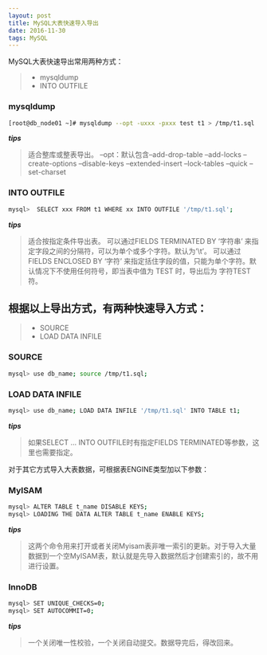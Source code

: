 ```yaml
---
layout: post
title: MySQL大表快速导入导出
date: 2016-11-30
tags: MySQL
---
```

  
MySQL大表快速导出常用两种方式：
> * mysqldump
> * INTO OUTFILE
  

### mysqldump
```bash
[root@db_node01 ~]# mysqldump --opt -uxxx -pxxx test t1 > /tmp/t1.sql
```
***tips***
> 适合整库或整表导出。
> –opt：默认包含–add-drop-table –add-locks –create-options –disable-keys –extended-insert –lock-tables –quick –set-charset 

### INTO OUTFILE
```bash
mysql>  SELECT xxx FROM t1 WHERE xx INTO OUTFILE '/tmp/t1.sql';
```
***tips***
> 适合按指定条件导出表。
> 可以通过FIELDS TERMINATED BY ‘字符串’ 来指定字段之间的分隔符，可以为单个或多个字符。默认为’\t’。
> 可以通过FIELDS ENCLOSED BY ‘字符’ 来指定括住字段的值，只能为单个字符。默认情况下不使用任何符号，即当表中值为 TEST 时，导出后为 字符TEST符。  
  

## 根据以上导出方式，有两种快速导入方式：
> * SOURCE
> * LOAD DATA INFILE
  

### SOURCE
```bash
mysql> use db_name; source /tmp/t1.sql;
```
  

### LOAD DATA INFILE
```bash
mysql> use db_name; LOAD DATA INFILE '/tmp/t1.sql' INTO TABLE t1;
```
***tips***
> 如果SELECT … INTO OUTFILE时有指定FIELDS TERMINATED等参数，这里也需要指定。  
  

对于其它方式导入大表数据，可根据表ENGINE类型加以下参数：
### MyISAM
```bash
mysql> ALTER TABLE t_name DISABLE KEYS;
mysql> LOADING THE DATA ALTER TABLE t_name ENABLE KEYS;
```
***tips***
> 这两个命令用来打开或者关闭Myisam表非唯一索引的更新。对于导入大量数据到一个空MyISAM表，默认就是先导入数据然后才创建索引的，故不用进行设置。
  

### InnoDB
```bash
mysql> SET UNIQUE_CHECKS=0;
mysql> SET AUTOCOMMIT=0;
```
***tips***
> 一个关闭唯一性校验，一个关闭自动提交。数据导完后，得改回来。

